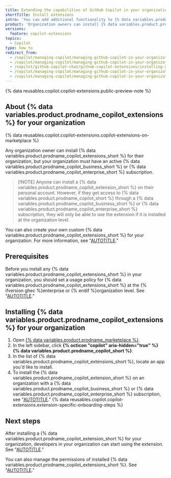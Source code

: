 ```yaml
---
title: Extending the capabilities of GitHub Copilot in your organization
shortTitle: Install extensions
intro: 'You can add additional functionality to {% data variables.product.prodname_copilot_short %} in your organization, by installing certain {% data variables.product.prodname_github_apps %} from {% data variables.product.prodname_marketplace %}.'
product: 'Organization owners can install {% data variables.product.prodname_copilot_extensions %} for an organization.'
versions:
  feature: copilot-extensions
topics:
  - Copilot
type: how_to
redirect_from:
  - /copilot/managing-copilot/managing-github-copilot-in-your-organization/customizing-copilot-for-your-organization/extending-the-capabilities-of-github-copilot-in-your-organization
  - /copilot/managing-copilot/managing-github-copilot-in-your-organization/enhancing-copilot-for-your-organization/extending-the-capabilities-of-github-copilot-in-your-organization
  - /copilot/github-copilot-chat/github-copilot-extensions/installing-github-copilot-extensions-for-your-organization
  - /copilot/managing-copilot/managing-github-copilot-in-your-organization/managing-github-copilot-features-in-your-organization/installing-github-copilot-extensions-for-your-organization
  - /copilot/managing-copilot/managing-github-copilot-in-your-organization/enhancing-copilot-for-your-organization/installing-github-copilot-extensions-for-your-organization
---
```


{% data reusables.copilot.copilot-extensions.public-preview-note %}

## About {% data variables.product.prodname_copilot_extensions %} for your organization

{% data reusables.copilot.copilot-extensions.copilot-extensions-on-marketplace %}

Any organization owner can install {% data variables.product.prodname_copilot_extensions_short %} for their organization, but your organization must have an active {% data variables.product.prodname_copilot_business_short %} or {% data variables.product.prodname_copilot_enterprise_short %} subscription.

> [!NOTE] Anyone can install a {% data variables.product.prodname_copilot_extension_short %} on their personal account. However, if they get access to {% data variables.product.prodname_copilot_short %} through a {% data variables.product.prodname_copilot_business_short %} or {% data variables.product.prodname_copilot_enterprise_short %} subscription, they will only be able to use the extension if it is installed at the organization level.

You can also create your own custom {% data variables.product.prodname_copilot_extensions_short %} for your organization. For more information, see "[AUTOTITLE](/copilot/building-copilot-extensions/about-building-copilot-extensions)."

## Prerequisites

Before you install any {% data variables.product.prodname_copilot_extensions_short %} in your organization, you should set a usage policy for {% data variables.product.prodname_copilot_extensions_short %} at the {% ifversion ghec %}enterprise or {% endif %}organization level. See "[AUTOTITLE](/copilot/github-copilot-chat/github-copilot-extensions/managing-github-copilot-extensions)."

## Installing {% data variables.product.prodname_copilot_extensions %} for your organization

1. Open [{% data variables.product.prodname_marketplace %}](https://github.com/marketplace?type=apps&copilot_app=true).
1. In the left sidebar, click **{% octicon "copilot" aria-hidden="true" %} {% data variables.product.prodname_copilot_short %}**.
1. In the list of {% data variables.product.prodname_copilot_extensions_short %}, locate an app you'd like to install.
1. To install the {% data variables.product.prodname_copilot_extension_short %} on an organization with a {% data variables.product.prodname_copilot_business_short %} or {% data variables.product.prodname_copilot_enterprise_short %} subscription, see "[AUTOTITLE](/apps/using-github-apps/installing-a-github-app-from-github-marketplace-for-your-organizations)."
{% data reusables.copilot.copilot-extensions.extension-specific-onboarding-steps %}

## Next steps

After installing a {% data variables.product.prodname_copilot_extension_short %} for your organization, developers in your organization can start using the extension. See "[AUTOTITLE](/copilot/github-copilot-chat/github-copilot-extensions/using-github-copilot-extensions)."

You can also manage the permissions of installed {% data variables.product.prodname_copilot_extensions_short %}. See "[AUTOTITLE](/copilot/managing-copilot/managing-github-copilot-in-your-organization/setting-policies-for-copilot-in-your-organization/managing-policies-for-copilot-in-your-organization#managing-permissions-for-a-github-copilot-extension-in-your-organization)."
